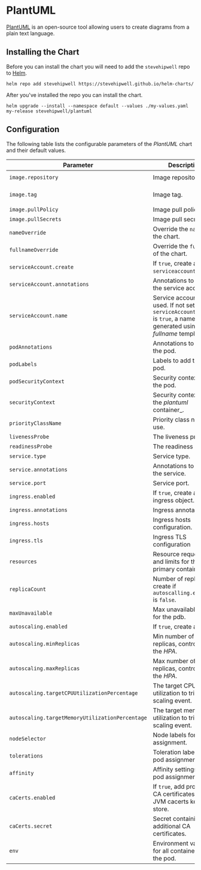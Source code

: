 # PlantUML

[PlantUML](https://plantuml.com/) is an open-source tool allowing users to create diagrams from a plain text language.

## Installing the Chart

Before you can install the chart you will need to add the `stevehipwell` repo to [Helm](https://helm.sh/).

```shell
helm repo add stevehipwell https://stevehipwell.github.io/helm-charts/
```

After you've installed the repo you can install the chart.

```shell
helm upgrade --install --namespace default --values ./my-values.yaml my-release stevehipwell/plantuml
```

## Configuration

The following table lists the configurable parameters of the _PlantUML_ chart and their default values.

| Parameter                                       | Description                                                                                                                      | Default                          |
| ----------------------------------------------- | -------------------------------------------------------------------------------------------------------------------------------- | -------------------------------- |
| `image.repository`                              | Image repository.                                                                                                                | `plantuml/plantuml-server`       |
| `image.tag`                                     | Image tag.                                                                                                                       | `jetty-v{{ .Chart.AppVersion }}` |
| `image.pullPolicy`                              | Image pull policy.                                                                                                               | `IfNotPresent`                   |
| `image.pullSecrets`                             | Image pull secrets.                                                                                                              | `[]`                             |
| `nameOverride`                                  | Override the `name` of the chart.                                                                                                | `nil`                            |
| `fullnameOverride`                              | Override the `fullname` of the chart.                                                                                            | `nil`                            |
| `serviceAccount.create`                         | If `true`, create a new `serviceaccount`.                                                                                        | `true`                           |
| `serviceAccount.annotations`                    | Annotations to add to the service account.                                                                                       | `{}`                             |
| `serviceAccount.name`                           | Service account to be used. If not set and `serviceAccount.create` is `true`, a name is generated using the _fullname_ template. | `nil`                            |
| `podAnnotations`                                | Annotations to add to the pod.                                                                                                   | `{}`                             |
| `podLabels`                                     | Labels to add to the pod.                                                                                                        | `{}`                             |
| `podSecurityContext`                            | Security context for the pod.                                                                                                    | `{}`                             |
| `securityContext`                               | Security context for the _plantuml_ container\_.                                                                                 | `{}`                             |
| `priorityClassName`                             | Priority class name to use.                                                                                                      | `""`                             |
| `livenessProbe`                                 | The liveness probe.                                                                                                              | See _values.yaml_                |
| `readinessProbe`                                | The readiness probe.                                                                                                             | See _values.yaml_                |
| `service.type`                                  | Service type.                                                                                                                    | `ClusterIP`                      |
| `service.annotations`                           | Annotations to add to the service.                                                                                               | `{}`                             |
| `service.port`                                  | Service port.                                                                                                                    | `80`                             |
| `ingress.enabled`                               | If `true`, create an ingress object.                                                                                             | `false`                          |
| `ingress.annotations`                           | Ingress annotations.                                                                                                             | `{}`                             |
| `ingress.hosts`                                 | Ingress hosts configuration.                                                                                                     | `[]`                             |
| `ingress.tls`                                   | Ingress TLS configuration                                                                                                        | `[]`                             |
| `resources`                                     | Resource requests and limits for the primary container.                                                                          | `nil`                            |
| `replicaCount`                                  | Number of replicas to create if `autoscalling.enabled` is `false`.                                                               | `1`                              |
| `maxUnavailable`                                | Max unavailable pods for the pdb.                                                                                                | `0`                              |
| `autoscaling.enabled`                           | If `true`, create a _HPA_.                                                                                                       | `true`                           |
| `autoscaling.minReplicas`                       | Min number of replicas, controlled by the _HPA_.                                                                                 | `1`                              |
| `autoscaling.maxReplicas`                       | Max number of replicas, controlled by the _HPA_.                                                                                 | `3`                              |
| `autoscaling.targetCPUUtilizationPercentage`    | The target CPU utilization to trigger a scaling event.                                                                           | `80`                             |
| `autoscaling.targetMemoryUtilizationPercentage` | The target memory utilization to trigger a scaling event.                                                                        | `80`                             |
| `nodeSelector`                                  | Node labels for pod assignment.                                                                                                  | `{}`                             |
| `tolerations`                                   | Toleration labels for pod assignment.                                                                                            | `[]`                             |
| `affinity`                                      | Affinity settings for pod assignment.                                                                                            | `{}`                             |
| `caCerts.enabled`                               | If `true`, add provided CA certificates to the JVM cacerts key store.                                                            | `false`                          |
| `caCerts.secret`                                | Secret containing the additional CA certificates.                                                                                | `nil`                            |
| `env`                                           | Environment variables for all containers in the pod.                                                                             | `nil`                            |
